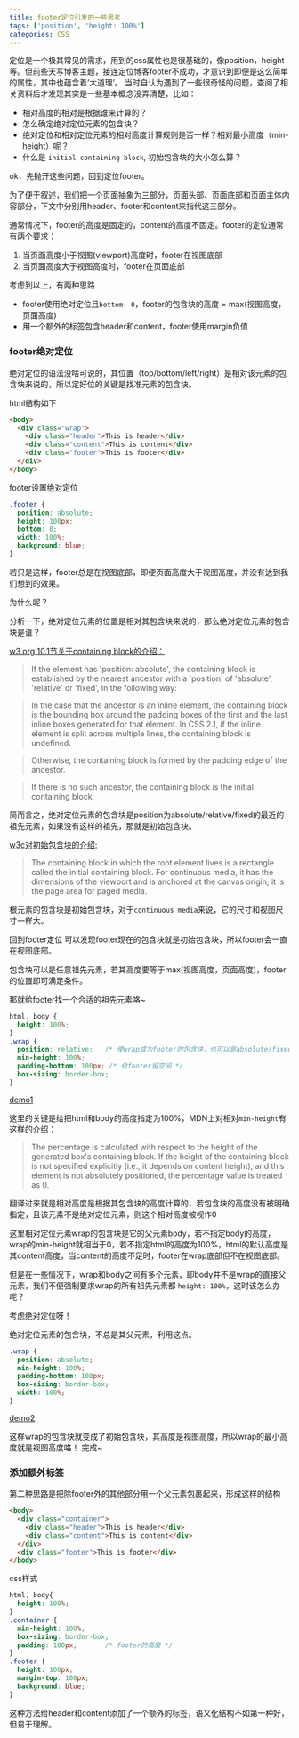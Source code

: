 ```yaml
---
title: footer定位引发的一些思考
tags: ['position', 'height: 100%']
categories: CSS
---
```


定位是一个极其常见的需求，用到的css属性也是很基础的，像position，height等。但前些天写博客主题，接连定位博客footer不成功，才意识到即便是这么简单的属性，其中也蕴含着‘大道理’。
当时自认为遇到了一些很奇怪的问题，查阅了相关资料后才发现其实是一些基本概念没弄清楚，比如：
- 相对高度的相对是根据谁来计算的？
- 怎么确定绝对定位元素的包含块？
- 绝对定位和相对定位元素的相对高度计算规则是否一样？相对最小高度（min-height）呢？
- 什么是 `initial containing block`, 初始包含块的大小怎么算？

ok，先抛开这些问题，回到定位footer。

为了便于叙述，我们把一个页面抽象为三部分，页面头部、页面底部和页面主体内容部分，下文中分别用header、footer和content来指代这三部分。

通常情况下，footer的高度是固定的，content的高度不固定。footer的定位通常有两个要求：

1. 当页面高度小于视图(viewport)高度时，footer在视图底部
2. 当页面高度大于视图高度时，footer在页面底部

考虑到以上，有两种思路
- footer使用绝对定位且`bottom: 0`，footer的包含块的高度 = max(视图高度，页面高度)
- 用一个额外的标签包含header和content，footer使用margin负值

### footer绝对定位
绝对定位的语法没啥可说的，其位置（top/bottom/left/right）是相对该元素的包含块来说的，所以定好位的关键是找准元素的包含块。

html结构如下
```html
<body>
  <div class="wrap">
    <div class="header">This is header</div>
    <div class="content">This is content</div>
    <div class="footer">This is footer</div>
  </div>
</body>
```

footer设置绝对定位
```CSS
.footer {
  position: absolute;
  height: 100px;
  bottom: 0;
  width: 100%;
  background: blue;
}
```

若只是这样，footer总是在视图底部，即便页面高度大于视图高度，并没有达到我们想到的效果。

为什么呢？

分析一下，绝对定位元素的位置是相对其包含块来说的，那么绝对定位元素的包含块是谁？

[w3.org 10.1节关于containing block的介绍：](https://www.w3.org/TR/CSS2/visudet.html#containing-block-details)

> If the element has 'position: absolute', the containing block is established by the nearest ancestor with a 'position' of 'absolute', 'relative' or 'fixed', in the following way:

> In the case that the ancestor is an inline element, the containing block is the bounding box around the padding boxes of the first and the last inline boxes generated for that element. In CSS 2.1, if the inline element is split across multiple lines, the containing block is undefined.

> Otherwise, the containing block is formed by the padding edge of the ancestor.

> If there is no such ancestor, the containing block is the initial containing block.

简而言之，绝对定位元素的包含块是position为absolute/relative/fixed的最近的祖先元素，如果没有这样的祖先，那就是初始包含块。

[w3c对初始包含块的介绍: ](https://www.w3.org/TR/CSS2/visudet.html#containing-block-details)

> The containing block in which the root element lives is a rectangle called the initial containing block. For continuous media, it has the dimensions of the viewport and is anchored at the canvas origin; it is the page area for paged media. 

根元素的包含块是初始包含块，对于`continuous media`来说，它的尺寸和视图尺寸一样大。

回到footer定位
可以发现footer现在的包含块就是初始包含块，所以footer会一直在视图底部。


包含块可以是任意祖先元素，若其高度要等于max(视图高度，页面高度)，footer的位置即可满足条件。

那就给footer找一个合适的祖先元素咯~

```CSS
html, body {
  height: 100%;
}
.wrap {
  position: relative;   /* 使wrap成为footer的包含块，也可以是absolute/fixed */
  min-height: 100%;     
  padding-bottom: 100px; /* 给footer留空间 */
  box-sizing: border-box;
}
```
[demo1](https://codepen.io/Claiyre/pen/xYWXde)

这里的关键是给把html和body的高度指定为100%，MDN上对相对`min-height`有这样的介绍：

> The percentage is calculated with respect to the height of the generated box's containing block. If the height of the containing block is not specified explicitly (i.e., it depends on content height), and this element is not absolutely positioned, the percentage value is treated as 0.

翻译过来就是相对高度是根据其包含块的高度计算的，若包含块的高度没有被明确指定，且该元素不是绝对定位元素，则这个相对高度被视作0

这里相对定位元素wrap的包含块是它的父元素body，若不指定body的高度，wrap的min-height就相当于0，若不指定html的高度为100%，html的默认高度是其content高度，当content的高度不足时，footer在wrap底部但不在视图底部。

但是在一些情况下，wrap和body之间有多个元素，即body并不是wrap的直接父元素，我们不便强制要求wrap的所有祖先元素都 `height: 100%`，这时该怎么办呢？

考虑绝对定位呀！

绝对定位元素的包含块，不总是其父元素，利用这点。

```CSS
.wrap {
  position: absolute;
  min-height: 100%;
  padding-bottom: 100px;
  box-sizing: border-box;
  width: 100%;
}
```
[demo2](https://codepen.io/Claiyre/pen/ZrxXrq)

这样wrap的包含块就变成了初始包含块，其高度是视图高度，所以wrap的最小高度就是视图高度咯！
完成~

### 添加额外标签
第二种思路是把除footer外的其他部分用一个父元素包裹起来，形成这样的结构

```html
<body>
  <div class="container">
    <div class="header">This is header</div>
    <div class="content">This is content</div>
  </div>
  <div class="footer">This is footer</div>
</body>
```
css样式

```css
html, body{
  height: 100%;
}
.container {
  min-height: 100%;
  box-sizing: border-box;
  padding: 100px;       /* footer的高度 */
}
.footer {
  height: 100px;
  margin-top: 100px;
  background: blue;
}
```

这种方法给header和content添加了一个额外的标签，语义化结构不如第一种好，但易于理解。
